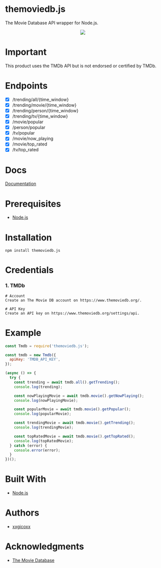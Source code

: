 # themoviedb.js
The Movie Database API wrapper for Node.js.

<p align="center">
  <img src="https://www.themoviedb.org/assets/2/v4/logos/v2/blue_long_1-8ba2ac31f354005783fab473602c34c3f4fd207150182061e425d366e4f34596.svg">
</p>

# Important
This product uses the TMDb API but is not endorsed or certified by TMDb.

# Endpoints
- [x] /trending/all/{time_window}
- [x] /trending/movie/{time_window}
- [x] /trending/person/{time_window}
- [x] /trending/tv/{time_window}
- [x] /movie/popular
- [x] /person/popular
- [x] /tv/popular
- [x] /movie/now_playing
- [x] /movie/top_rated
- [x] /tv/top_rated

# Docs
[Documentation](https://www.themoviedb.org/documentation/api)

# Prerequisites
* [Node.js](https://nodejs.org/en/)

# Installation
````
npm install themoviedb.js
````

# Credentials
### 1. TMDb
````
# Account
Create an The Movie DB account on https://www.themoviedb.org/.

# API Key
Create an API key on https://www.themoviedb.org/settings/api.
````

# Example
```javascript
const Tmdb = require('themoviedb.js');

const tmdb = new Tmdb({ 
  apiKey: 'TMDB_API_KEY',
});

(async () => {
  try {
    const trending = await tmdb.all().getTrending();
    console.log(trending);

    const nowPlayingMovie = await tmdb.movie().getNowPlaying();
    console.log(nowPlayingMovie);

    const popularMovie = await tmdb.movie().getPopular();
    console.log(popularMovie);

    const trendingMovie = await tmdb.movie().getTrending();
    console.log(trendingMovie);

    const topRatedMovie = await tmdb.movie().getTopRated();
    console.log(topRatedMovie);
  } catch (error) {
    console.error(error);
  }
})();
```

# Built With
* [Node.js](https://nodejs.org/en/)

# Authors
* [xxgicoxx](https://github.com/xxgicoxx)

# Acknowledgments
* [The Movie Database](https://www.themoviedb.org/)